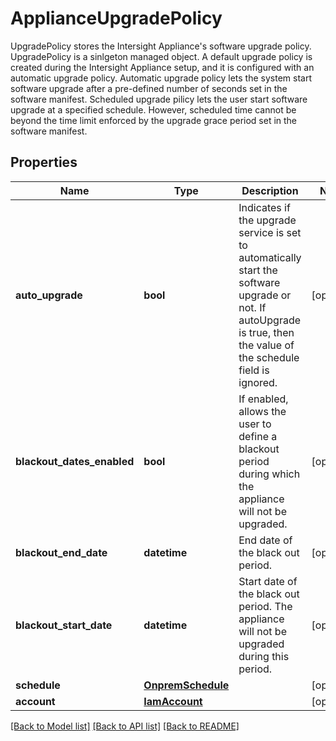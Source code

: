 # ApplianceUpgradePolicy

UpgradePolicy stores the Intersight Appliance's software upgrade policy. UpgradePolicy is a sinlgeton managed object. A default upgrade policy is created during the Intersight Appliance setup, and it is configured with an automatic upgrade policy.  Automatic upgrade policy lets the system start software upgrade after a pre-defined number of seconds set in the software manifest.  Scheduled upgrade pilicy lets the user start software upgrade at a specified schedule. However, scheduled time cannot be beyond the time limit enforced by the upgrade grace period set in the software manifest. 
## Properties
Name | Type | Description | Notes
------------ | ------------- | ------------- | -------------
**auto_upgrade** | **bool** | Indicates if the upgrade service is set to automatically start the software upgrade or not. If autoUpgrade is true, then the value of the schedule field is ignored.   | [optional] 
**blackout_dates_enabled** | **bool** | If enabled, allows the user to define a blackout period during which the appliance will not be upgraded.   | [optional] 
**blackout_end_date** | **datetime** | End date of the black out period.   | [optional] 
**blackout_start_date** | **datetime** | Start date of the black out period. The appliance will not be upgraded during this period.   | [optional] 
**schedule** | [**OnpremSchedule**](OnpremSchedule.md) |  | [optional] 
**account** | [**IamAccount**](.md) |  | [optional] 

[[Back to Model list]](../README.md#documentation-for-models) [[Back to API list]](../README.md#documentation-for-api-endpoints) [[Back to README]](../README.md)


